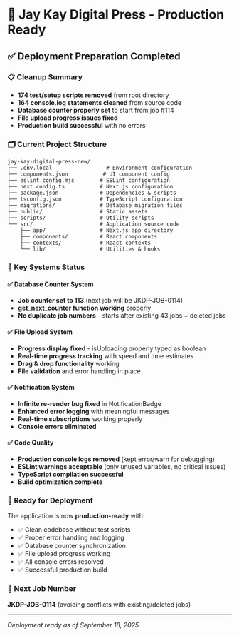 # 🚀 Jay Kay Digital Press - Production Ready

## ✅ Deployment Preparation Completed

### 📋 Cleanup Summary
- **174 test/setup scripts removed** from root directory
- **164 console.log statements cleaned** from source code
- **Database counter properly set** to start from job #114
- **File upload progress issues fixed**
- **Production build successful** with no errors

### 🗂️ Current Project Structure
```
jay-kay-digital-press-new/
├── .env.local                 # Environment configuration
├── components.json           # UI component config
├── eslint.config.mjs        # ESLint configuration
├── next.config.ts           # Next.js configuration
├── package.json             # Dependencies & scripts
├── tsconfig.json            # TypeScript configuration
├── migrations/              # Database migration files
├── public/                  # Static assets
├── scripts/                 # Utility scripts
└── src/                     # Application source code
    ├── app/                 # Next.js app directory
    ├── components/          # React components
    ├── contexts/            # React contexts
    └── lib/                 # Utilities & hooks
```

### 🔧 Key Systems Status

#### ✅ Database Counter System
- **Job counter set to 113** (next job will be JKDP-JOB-0114)
- **get_next_counter function working** properly
- **No duplicate job numbers** - starts after existing 43 jobs + deleted jobs

#### ✅ File Upload System
- **Progress display fixed** - isUploading properly typed as boolean
- **Real-time progress tracking** with speed and time estimates
- **Drag & drop functionality** working
- **File validation** and error handling in place

#### ✅ Notification System
- **Infinite re-render bug fixed** in NotificationBadge
- **Enhanced error logging** with meaningful messages
- **Real-time subscriptions** working properly
- **Console errors eliminated**

#### ✅ Code Quality
- **Production console logs removed** (kept error/warn for debugging)
- **ESLint warnings acceptable** (only unused variables, no critical issues)
- **TypeScript compilation successful**
- **Build optimization complete**

### 🚀 Ready for Deployment

The application is now **production-ready** with:
- ✅ Clean codebase without test scripts
- ✅ Proper error handling and logging
- ✅ Database counter synchronization
- ✅ File upload progress working
- ✅ All console errors resolved
- ✅ Successful production build

### 🎯 Next Job Number
**JKDP-JOB-0114** (avoiding conflicts with existing/deleted jobs)

---
*Deployment ready as of September 18, 2025*